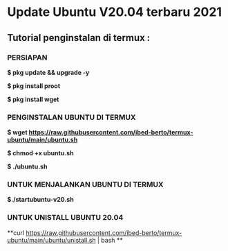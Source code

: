 # Update Ubuntu V20.04 terbaru 2021

## Tutorial penginstalan di termux :

### PERSIAPAN
**$ pkg update && upgrade -y**
 
**$ pkg install proot**
 
 **$ pkg install wget**
 
 ### PENGINSTALAN UBUNTU DI TERMUX

 **$ wget https://raw.githubusercontent.com/ibed-berto/termux-ubuntu/main/ubuntu.sh**
 
 **$ chmod +x ubuntu.sh**
 
 **$ ./ubuntu.sh**
 
 ### UNTUK MENJALANKAN UBUNTU DI TERMUX

 **$./startubuntu-v20.sh**

 ### UNTUK UNISTALL UBUNTU 20.04

 **curl https://raw.githubusercontent.com/ibed-berto/termux-ubuntu/main/ubuntu/unistall.sh | bash **

